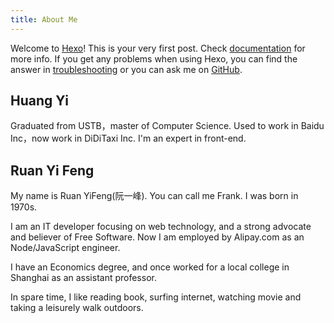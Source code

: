 ```yaml
---
title: About Me
---
```

Welcome to [Hexo](https://hexo.io/)! This is your very first post. Check [documentation](https://hexo.io/docs/) for more info. If you get any problems when using Hexo, you can find the answer in [troubleshooting](https://hexo.io/docs/troubleshooting.html) or you can ask me on [GitHub](https://github.com/hexojs/hexo/issues).

## Huang Yi
Graduated from USTB，master of Computer Science. Used to work in Baidu Inc，now work in DiDiTaxi Inc. I'm an expert in front-end.

## Ruan Yi Feng
My name is Ruan YiFeng(阮一峰). You can call me Frank. I was born in 1970s.

I am an IT developer focusing on web technology, and a strong advocate and believer of Free Software. Now I am employed by Alipay.com as an Node/JavaScript engineer.

I have an Economics degree, and once worked for a local college in Shanghai as an assistant professor.

In spare time, I like reading book, surfing internet, watching movie and taking a leisurely walk outdoors.
